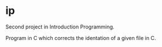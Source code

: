 # ip

Second project in Introduction Programming.

Program in C which corrects the identation of a given file in C.
